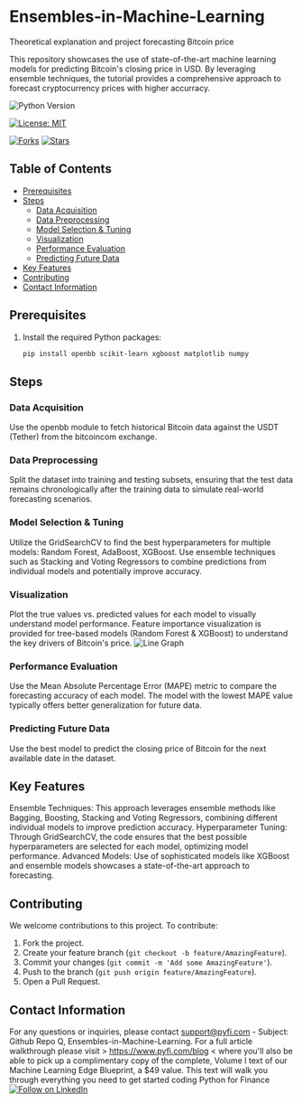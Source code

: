 # Ensembles-in-Machine-Learning
Theoretical explanation and project forecasting Bitcoin price 

This repository showcases the use of state-of-the-art machine learning models for predicting Bitcoin's closing price in USD. By leveraging ensemble techniques, the tutorial provides a comprehensive approach to forecast cryptocurrency prices with higher accurracy. 

![Python Version](https://img.shields.io/badge/Python-3.6%2B-blue)

[![License: MIT](https://img.shields.io/badge/License-MIT-yellow.svg)](https://opensource.org/licenses/MIT)

[![Forks](https://img.shields.io/github/forks/Py-Fi-nance/Ensembles-in-Machine-Learning)](https://github.com/Py-Fi-nance/Ensembles-in-Machine-Learning/network)
[![Stars](https://img.shields.io/github/stars/Py-Fi-nance/Ensembles-in-Machine-Learning)](https://github.com/Py-Fi-nance/Ensembles-in-Machine-Learning/stargazers)

## Table of Contents
- [Prerequisites](#prerequisites)
- [Steps](#steps)
  * [Data Acquisition](#data-acquisition)
  * [Data Preprocessing](#data-preprocessing)
  * [Model Selection & Tuning](#model-selection--tuning)
  * [Visualization](#visualization)
  * [Performance Evaluation](#performance-evaluation)
  * [Predicting Future Data](#predicting-future-data)
- [Key Features](#key-features)
- [Contributing](#contributing)
- [Contact Information](#contact-information)

## Prerequisites
1. Install the required Python packages:
   ```bash
   pip install openbb scikit-learn xgboost matplotlib numpy

## Steps
### Data Acquisition
Use the openbb module to fetch historical Bitcoin data against the USDT (Tether) from the bitcoincom exchange.
### Data Preprocessing
Split the dataset into training and testing subsets, ensuring that the test data remains chronologically after the training data to simulate real-world forecasting scenarios.
### Model Selection & Tuning
Utilize the GridSearchCV to find the best hyperparameters for multiple models: Random Forest, AdaBoost, XGBoost.
Use ensemble techniques such as Stacking and Voting Regressors to combine predictions from individual models and potentially improve accuracy.
### Visualization
Plot the true values vs. predicted values for each model to visually understand model performance.
Feature importance visualization is provided for tree-based models (Random Forest & XGBoost) to understand the key drivers of Bitcoin's price.
![Line Graph](https://github.com/Py-Fi-nance/Ensembles-in-Machine-Learning/blob/main/1.png)
### Performance Evaluation
Use the Mean Absolute Percentage Error (MAPE) metric to compare the forecasting accuracy of each model. The model with the lowest MAPE value typically offers better generalization for future data.
### Predicting Future Data
Use the best model to predict the closing price of Bitcoin for the next available date in the dataset.
## Key Features
Ensemble Techniques: This approach leverages ensemble methods like Bagging, Boosting, Stacking and Voting Regressors, combining different individual models to improve prediction accuracy.
Hyperparameter Tuning: Through GridSearchCV, the code ensures that the best possible hyperparameters are selected for each model, optimizing model performance.
Advanced Models: Use of sophisticated models like XGBoost and ensemble models showcases a state-of-the-art approach to forecasting.

## Contributing
We welcome contributions to this project. To contribute:

1. Fork the project.
2. Create your feature branch (`git checkout -b feature/AmazingFeature`).
3. Commit your changes (`git commit -m 'Add some AmazingFeature'`).
4. Push to the branch (`git push origin feature/AmazingFeature`).
5. Open a Pull Request.


## Contact Information
For any questions or inquiries, please contact support@pyfi.com - Subject: Github Repo Q, Ensembles-in-Machine-Learning.
For a full article walkthrough please visit > https://www.pyfi.com/blog < where you'll also be able to pick up a complimentary copy of the complete, Volume I text of our Machine Learning Edge Blueprint, a $49 value. This text will walk you through everything you need to get started coding Python for Finance
[![Follow on LinkedIn](https://img.shields.io/badge/Follow%20on-LinkedIn-blue?style=social&logo=linkedin)](https://www.linkedin.com/company/pyfi/)
